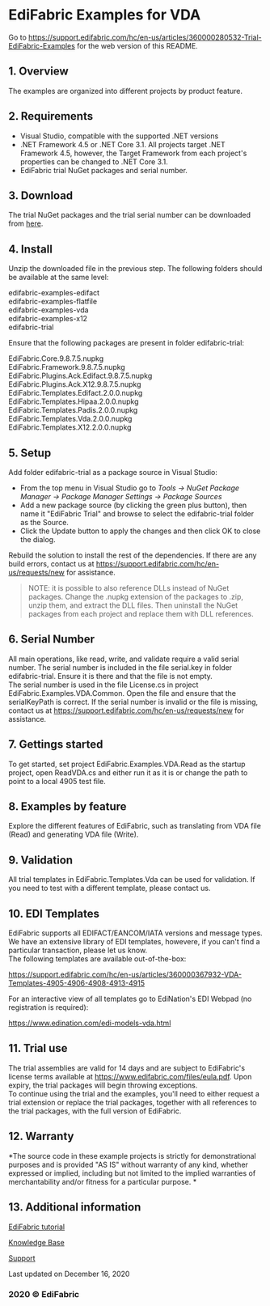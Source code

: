 # EdiFabric Examples for VDA

Go to https://support.edifabric.com/hc/en-us/articles/360000280532-Trial-EdiFabric-Examples for the web version of this README.

## 1. Overview
The examples are organized into different projects by product feature.

## 2. Requirements
- Visual Studio, compatible with the supported .NET versions
- .NET Framework 4.5 or .NET Core 3.1. All projects target .NET Framework 4.5, however, the Target Framework from each project's properties can be changed to .NET Core 3.1.
- EdiFabric trial NuGet packages and serial number.

## 3. Download
The trial NuGet packages and the trial serial number can be downloaded from [here](https://sowl.co/oApEt). 

## 4. Install
Unzip the downloaded file in the previous step. The following folders should be available at the same level:  

edifabric-examples-edifact  
edifabric-examples-flatfile  
edifabric-examples-vda  
edifabric-examples-x12  
edifabric-trial  

Ensure that the following packages are present in folder edifabric-trial:  

EdiFabric.Core.9.8.7.5.nupkg  
EdiFabric.Framework.9.8.7.5.nupkg  
EdiFabric.Plugins.Ack.Edifact.9.8.7.5.nupkg  
EdiFabric.Plugins.Ack.X12.9.8.7.5.nupkg  
EdiFabric.Templates.Edifact.2.0.0.nupkg  
EdiFabric.Templates.Hipaa.2.0.0.nupkg  
EdiFabric.Templates.Padis.2.0.0.nupkg  
EdiFabric.Templates.Vda.2.0.0.nupkg  
EdiFabric.Templates.X12.2.0.0.nupkg  

## 5. Setup
Add folder edifabric-trial as a package source in Visual Studio:
- From the top menu in Visual Studio go to *Tools -> NuGet Package Manager -> Package Manager Settings -> Package Sources*
- Add a new package source (by clicking the green plus button), then name it "EdiFabric Trial" and browse to select the edifabric-trial folder as the Source.
- Click the Update button to apply the changes and then click OK to close the dialog.  

Rebuild the solution to install the rest of the dependencies. If there are any build errors, contact us at https://support.edifabric.com/hc/en-us/requests/new for assistance.  

> NOTE: it is possible to also reference DLLs instead of NuGet packages. Change the .nupkg extension of the packages to .zip, unzip them, and extract the DLL files. 
Then uninstall the NuGet packages from each project and replace them with DLL references.  

## 6. Serial Number
All main operations, like read, write, and validate require a valid serial number. The serial number is included in the file serial.key in folder edifabric-trial. Ensure it is there and that the file is not empty.  
The serial number is used in the file License.cs in project EdiFabric.Examples.VDA.Common. Open the file and ensure that the serialKeyPath is correct.
If the serial number is invalid or the file is missing, contact us at https://support.edifabric.com/hc/en-us/requests/new for assistance.  

## 7. Gettings started
To get started, set project EdiFabric.Examples.VDA.Read as the startup project, open ReadVDA.cs and either run it as it is or change the path to point to a local 4905 test file.  

## 8. Examples by feature
Explore the different features of EdiFabric, such as translating from VDA file (Read) and generating VDA file (Write).  

## 9. Validation
All trial templates in EdiFabric.Templates.Vda can be used for validation. If you need to test with a different template, please contact us.  

## 10. EDI Templates
EdiFabric supports all EDIFACT/EANCOM/IATA versions and message types. We have an extensive library of EDI templates, howevere, if you can't find a particular transaction, please let us know.   
The following templates are available out-of-the-box:  

https://support.edifabric.com/hc/en-us/articles/360000367932-VDA-Templates-4905-4906-4908-4913-4915

For an interactive view of all templates go to EdiNation's EDI Webpad (no registration is required):  

https://www.edination.com/edi-models-vda.html

## 11. Trial use
The trial assemblies are valid for 14 days and are subject to EdiFabric's license terms available at https://www.edifabric.com/files/eula.pdf. Upon expiry, the trial packages will begin throwing exceptions.   
To continue using the trial and the examples, you'll need to either request a trial extension or replace the trial packages, together with all references to the trial packages, with the full version of EdiFabric.   

## 12. Warranty
*The source code in these example projects is strictly for demonstrational purposes and is provided "AS IS" without warranty of any kind, whether expressed or implied, including but not limited to the implied warranties of merchantability and/or fitness for a particular purpose.  *

## 13. Additional information

[EdiFabric tutorial](https://support.edifabric.com/hc/en-us/articles/360000291511-Tutorial-EDI-NET-Tools-Basics)

[Knowledge Base](https://support.edifabric.com)

[Support](https://support.edifabric.com/hc/en-us/requests/new)

Last updated on December 16, 2020
### 2020 © EdiFabric
